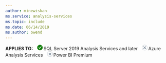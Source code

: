 ```yaml
---
author: minewiskan
ms.service: analysis-services  
ms.topic: include
ms.date: 06/14/2019
ms.author: owend
---
```


**APPLIES TO:** ![yes](media/yes.png)SQL Server 2019 Analysis Services and later ![no](media/no.png)Azure Analysis Services ![no](media/no.png)Power BI Premium
